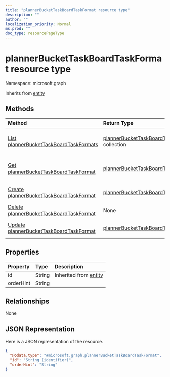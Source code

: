 ```yaml
---
title: "plannerBucketTaskBoardTaskFormat resource type"
description: ""
author: ""
localization_priority: Normal
ms.prod: ""
doc_type: resourcePageType
---
```


# plannerBucketTaskBoardTaskFormat resource type


Namespace: microsoft.graph




Inherits from [entity](../resources/entity.md)

## Methods
|Method|Return Type|Description|
|:---|:---|:---|
|[List plannerBucketTaskBoardTaskFormats](../api/plannerbuckettaskboardtaskformat-list.md)|[plannerBucketTaskBoardTaskFormat](../resources/plannerbuckettaskboardtaskformat.md) collection|List properties and relationships of the [plannerBucketTaskBoardTaskFormat](../resources/plannerbuckettaskboardtaskformat.md) objects.|
|[Get plannerBucketTaskBoardTaskFormat](../api/plannerbuckettaskboardtaskformat-get.md)|[plannerBucketTaskBoardTaskFormat](../resources/plannerbuckettaskboardtaskformat.md)|Read properties and relationships of the [plannerBucketTaskBoardTaskFormat](../resources/plannerbuckettaskboardtaskformat.md) object.|
|[Create plannerBucketTaskBoardTaskFormat](../api/plannerbuckettaskboardtaskformat-create.md)|[plannerBucketTaskBoardTaskFormat](../resources/plannerbuckettaskboardtaskformat.md)|Create a new [plannerBucketTaskBoardTaskFormat](../resources/plannerbuckettaskboardtaskformat.md) object.|
|[Delete plannerBucketTaskBoardTaskFormat](../api/plannerbuckettaskboardtaskformat-delete.md)|None|Deletes a [plannerBucketTaskBoardTaskFormat](../resources/plannerbuckettaskboardtaskformat.md).|
|[Update plannerBucketTaskBoardTaskFormat](../api/plannerbuckettaskboardtaskformat-update.md)|[plannerBucketTaskBoardTaskFormat](../resources/plannerbuckettaskboardtaskformat.md)|Update the properties of a [plannerBucketTaskBoardTaskFormat](../resources/plannerbuckettaskboardtaskformat.md) object.|

## Properties
|Property|Type|Description|
|:---|:---|:---|
|id|String| Inherited from [entity](../resources/entity.md)|
|orderHint|String||

## Relationships
None

## JSON Representation
Here is a JSON representation of the resource.
<!-- {
  "blockType": "resource",
  "keyProperty": "id",
  "@odata.type": "microsoft.graph.plannerBucketTaskBoardTaskFormat",
  "baseType": "microsoft.graph.entity",
  "openType": false
}
-->
``` json
{
  "@odata.type": "#microsoft.graph.plannerBucketTaskBoardTaskFormat",
  "id": "String (identifier)",
  "orderHint": "String"
}
```

